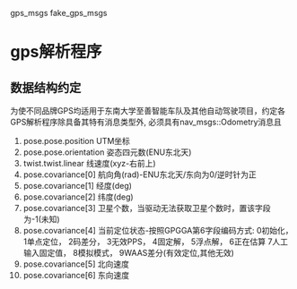 gps_msgs
fake_gps_msgs
# gps解析程序

## 数据结构约定
为使不同品牌GPS均适用于东南大学至善智能车队及其他自动驾驶项目，约定各GPS解析程序除具备其特有消息类型外, 必须具有nav_msgs::Odometry消息且
1. pose.pose.position      UTM坐标
2. pose.pose.orientation   姿态四元数(ENU东北天)
3. twist.twist.linear      线速度(xyz-右前上)
4. pose.covariance[0]      航向角(rad)-ENU东北天/东向为0/逆时针为正
5. pose.covariance[1]      经度(deg)
6. pose.covariance[2]      纬度(deg)
7. pose.covariance[3]      卫星个数，当驱动无法获取卫星个数时，置该字段为-1(未知)
8. pose.covariance[4]      当前定位状态-按照GPGGA第6字段编码方式:
										0初始化， 1单点定位， 2码差分， 3无效PPS， 4固定解， 5浮点解， 
										6正在估算 7人工输入固定值， 8模拟模式， 9WAAS差分(有效定位,其他无效)
9. pose.covariance[5]      北向速度
10. pose.covariance[6]     东向速度
